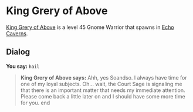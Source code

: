 # King Grery of Above



[King Grery of Above](/npc/153021) is a level 45 Gnome Warrior that spawns in [Echo Caverns](/zone/153).



## Dialog

**You say:** `hail`



>**King Grery of Above says:** Ahh, yes Soandso.  I always have time for one of my loyal subjects.  Oh... wait, the Court Sage is signaling me that there is an important matter that needs my immediate attention.  Please come back a little later on and I should have some more time for you.
end
